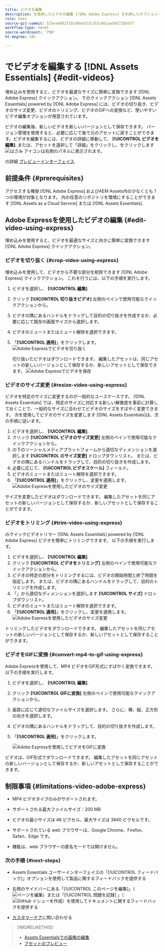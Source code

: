 ```yaml
---
title: ビデオを編集
description: を使用したビデオの編集 [!DNL Adobe Express] を利用したオプションと、更新したビデオをバージョンとして保存します。
role: User
source-git-commit: b25ea4882f191d8b4323c352c861aa5017105d7f
workflow-type: tm+mt
source-wordcount: '759'
ht-degree: 19%

---
```


# でビデオを編集する [!DNL Assets Essentials] {#edit-videos}

埋め込みを使用すると、ビデオを最適なサイズに簡単に変換できます [!DNL Adobe Express] クイックアクション。 でのクイックアクション [!DNL Assets Essentials] powered by [!DNL Adobe Express] には、ビデオの切り抜き、ビデオのサイズ変更、ビデオのトリミング、ビデオのGIFへの変換など、使いやすいビデオ編集オプションが用意されています。

ビデオの編集後、新しいビデオを新しいバージョンとして保存できます。 バージョン管理を使用すると、必要に応じて後で元のアセットに戻すことができます。ビデオを編集するには、ビデオの詳細に移動して、 **[!UICONTROL ビデオを編集]**. または、アセットを選択して「詳細」をクリックし、をクリックします ![はさみ](assets/do-not-localize/cut.svg) アイコンは右側のパネルに表示されます。

の詳細 [プレビューインターフェイス](/help/using/navigate-view.md#preview-assets).

## 前提条件 {#prerequisites}

アクセスする権限 [!DNL Adobe Express] およびAEM Assets内の少なくとも 1 つの環境が対象となります。 内の任意のリポジトリを環境にすることができます [!DNL Assets as a Cloud Service] または [!DNL Assets Essentials].

## Adobe Expressを使用したビデオの編集 {#edit-video-using-express}

埋め込みを使用すると、ビデオを最適なサイズと向きに簡単に変換できます [!DNL Adobe Express] クイックアクション。

### ビデオを切り抜く {#crop-video-using-express}

埋め込みを使用して、ビデオから不要な部分を削除できます [!DNL Adobe Express] クイックアクション。 これを行うには、以下の手順を実行します。

1. ビデオを選択し、 **[!UICONTROL 編集]**.
2. クリック **[!UICONTROL 切り抜きビデオ]** 左側のペインで使用可能なクイックアクションから。
3. ビデオの隅にあるハンドルをドラッグして目的の切り抜きを作成するか、必要に応じて既存の画面サイズから選択します。
4. ビデオのミュートまたはミュート解除を選択できます。
5. 「**[!UICONTROL 適用]**」をクリックします。
   ![Adobe Expressでビデオを切り抜く](/help/using/assets/adobe-express-crop-video.png)

   切り抜いたビデオはダウンロードできます。 編集したアセットは、同じアセットの新しいバージョンとして保存するか、新しいアセットとして保存できます。 ![Adobe Expressでビデオを保存](/help/using/assets/adobe-express-save-video.png)

### ビデオのサイズ変更 {#resize-video-using-express}

ビデオを特定のサイズに変更するのが一般的なユースケースです。 [!DNL Assets Essentials] では、特定のサイズに対応する新しい解像度を事前に計算しておくことで、一般的なサイズに合わせてビデオのサイズをすばやく変更できます。 次を使用してビデオのサイズを変更します [!DNL Assets Essentials]は、次の手順に従います。

1. ビデオを選択し、 **[!UICONTROL 編集]**.
2. クリック **[!UICONTROL ビデオのサイズ変更]** 左側のペインで使用可能なクイックアクションから。
3. の下のソーシャルメディアプラットフォームから適切なディメンションを選択します **[!UICONTROL のサイズ変更]** ドロップダウンリスト。 または、ビデオの隅にあるハンドルをドラッグして、目的の切り抜きを作成します。
4. 必要に応じて、 **[!UICONTROL ビデオスケール]** フィールド。
5. ビデオのミュートまたはミュート解除を選択できます。
6. 「**[!UICONTROL 適用]**」をクリックし、変更を適用します。
   ![Adobe Expressを使用したビデオのサイズ変更](/help/using/assets/adobe-express-resize-video.png)

サイズを変更したビデオはダウンロードできます。 編集したアセットを同じアセットの新しいバージョンとして保存するか、新しいアセットとして保存することができます。

### ビデオをトリミング {#trim-video-using-express}

のクイックビデオトリマー [!DNL Assets Essentials] powered by [!DNL Adobe Express] ビデオを簡単にトリミングできます。 以下の手順を実行します。

1. ビデオを選択し、 **[!UICONTROL 編集]**.
2. クリック **[!UICONTROL ビデオをトリミング]** 左側のペインで使用可能なクイックアクションから。
3. ビデオの特定の部分をトリミングするには、ビデオの開始時間と終了時間を指定します。 または、ビデオの隅にあるハンドルをドラッグして、目的のトリミングを作成します。
4. 「」から適切なディメンションを選択します **[!UICONTROL サイズ]** ドロップダウンリスト。
5. ビデオのミュートまたはミュート解除を選択できます。
6. 「**[!UICONTROL 適用]**」をクリックし、変更を適用します。
   ![Adobe Expressを使用したビデオのサイズ変更](/help/using/assets/adobe-express-trim-video.png)

トリミングしたビデオをダウンロードできます。 編集したアセットを同じアセットの新しいバージョンとして保存するか、新しいアセットとして保存することができます。

### ビデオをGIFに変換 {#convert-mp4-to-gif-using-express}

Adobe Expressを使用して、MP4 ビデオをGIF形式にすばやく変換できます。 以下の手順を実行します。

1. ビデオを選択し、 **[!UICONTROL 編集]**.
2. クリック **[!UICONTROL GIFに変換]** 左側のペインで使用可能なクイックアクションから。
3. 画質に応じて適切なファイルサイズを選択します。 さらに、横、縦、正方形の向きを選択します。
4. ビデオの隅にあるハンドルをドラッグして、目的の切り抜きを作成します。
5. 「**[!UICONTROL 適用]**」をクリックします。

   ![Adobe Expressを使用してビデオをGIFに変換](/help/using/assets/adobe-express-convert-video-to-gif.png)

ビデオは、GIF形式でダウンロードできます。 編集したアセットを同じアセットの新しいバージョンとして保存するか、新しいアセットとして保存することができます。

## 制限事項 {#limitations-video-adobe-express}

* MP4 ビデオタイプのみがサポートされます。

* サポートされる最大ファイルサイズ：200 MB

* ビデオの最小サイズは 46 ピクセル、最大サイズは 3840 ピクセルです。

* サポートされている web ブラウザーは、Google Chrome、Firefox、Safari、Edge です。

* 機能は、web ブラウザーの匿名モードでは開けません。

### 次の手順 {#next-steps}

* Assets Essentials ユーザーインターフェイスの「[!UICONTROL フィードバック]」オプションを使用して製品に関するフィードバックを提供する

* 右側のサイドバーにある「[!UICONTROL このページを編集]」（![ページを編集](assets/do-not-localize/edit-page.png)）または「[!UICONTROL 問題を記録] 」（![GitHub イシューを作成](assets/do-not-localize/github-issue.png)）を使用してドキュメントに関するフィードバックを提供する

* [カスタマーケア](https://experienceleague.adobe.com/ja?support-solution=General#support)に問い合わせる

>[!MORELIKETHIS]
>
>* [Assets Essentialsでの画像の編集](/help/using/edit-images.md)
>* [アセットのプレビュー](/help/using/navigate-view.md#preview-assets)